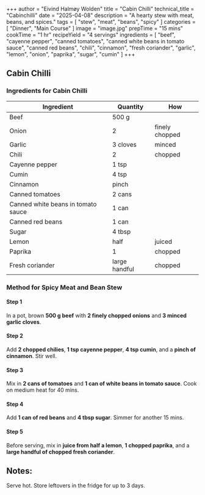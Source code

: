 +++
author = "Eivind Halmøy Wolden"
title = "Cabin Chilli"
technical_title = "Cabinchilli"
date = "2025-04-08"
description = "A hearty stew with meat, beans, and spices."
tags = [
    "stew", "meat", "beans", "spicy"
]
categories = [
    "Dinner", "Main Course"
]
image = "image.jpg"
prepTime = "15 mins"
cookTime = "1 hr"
recipeYield = "4 servings"
ingredients = [
    "beef",
    "cayenne pepper",
    "canned tomatoes",
    "canned white beans in tomato sauce",
    "canned red beans",
    "chili",
    "cinnamon",
    "fresh coriander",
    "garlic",
    "lemon",
    "onion",
    "paprika",
    "sugar",
    "cumin"
]
+++

## Cabin Chilli

### Ingredients for Cabin Chilli
Ingredient | Quantity | How
---|---|---
Beef | 500 g | 
Onion | 2 | finely chopped
Garlic | 3 cloves | minced
Chili | 2 | chopped
Cayenne pepper | 1 tsp | 
Cumin | 4 tsp | 
Cinnamon | pinch | 
Canned tomatoes | 2 cans | 
Canned white beans in tomato sauce | 1 can | 
Canned red beans | 1 can | 
Sugar | 4 tbsp | 
Lemon | half | juiced
Paprika | 1 | chopped
Fresh coriander | large handful | chopped

### Method for Spicy Meat and Bean Stew

#### Step 1
In a pot, brown **500 g beef** with **2 finely chopped onions** and **3 minced garlic cloves**.

#### Step 2
Add **2 chopped chilies**, **1 tsp cayenne pepper**, **4 tsp cumin**, and a **pinch of cinnamon**. Stir well.

#### Step 3
Mix in **2 cans of tomatoes** and **1 can of white beans in tomato sauce**. Cook on medium heat for 40 mins.

#### Step 4
Add **1 can of red beans** and **4 tbsp sugar**. Simmer for another 15 mins.

#### Step 5
Before serving, mix in **juice from half a lemon**, **1 chopped paprika**, and a **large handful of chopped fresh coriander**.

## Notes:
Serve hot. Store leftovers in the fridge for up to 3 days.
